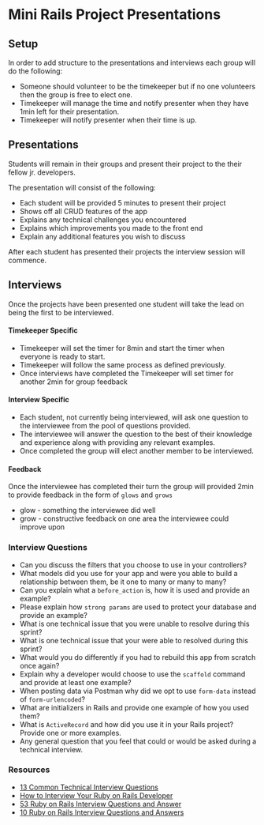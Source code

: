 # Mini Rails Project Presentations

## Setup

In order to add structure to the presentations and interviews each group will do the following:

- Someone should volunteer to be the timekeeper but if no one volunteers then the group is free to elect one. 
- Timekeeper will manage the time and notify presenter when they have 1min left for their presentation. 
- Timekeeper will notify presenter when their time is up. 

## Presentations

Students will remain in their groups and present their project to the their fellow jr. developers. 

The presentation will consist of the following:

- Each student will be provided 5 minutes to present their project
- Shows off all CRUD features of the app
- Explains any technical challenges you encountered 
- Explains which improvements you made to the front end
- Explain any additional features you wish to discuss

After each student has presented their projects the interview session will commence. 

## Interviews

Once the projects have been presented one student will take the lead on being the first to be interviewed.  

#### Timekeeper Specific
- Timekeeper will set the timer for 8min and start the timer when everyone is ready to start. 
- Timekeeper will follow the same process as defined previously. 
- Once interviews have completed the Timekeeper will set timer for another 2min for group feedback

#### Interview Specific
- Each student, not currently being interviewed, will ask one question to the interviewee from the pool of questions provided. 
- The interviewee will answer the question to the best of their knowledge and experience along with providing any relevant examples.
- Once completed the group will elect another member to be interviewed. 

#### Feedback

Once the interviewee has completed their turn the group will provided 2min to provide feedback in the form of `glows` and `grows`

- glow - something the interviewee did well
- grow - constructive feedback on one area the interviewee could improve upon


### Interview Questions

- Can you discuss the filters that you choose to use in your controllers?
- What models did you use for your app and were you able to build a relationship between them, be it one to many or many to many? 
- Can you explain what a `before_action` is, how it is used and provide an example?
- Please explain how `strong params` are used to protect your database and provide an example? 
- What is one technical issue that you were unable to resolve during this sprint? 
- What is one technical issue that your were able to resolved during this sprint?
- What would you do differently if you had to rebuild this app from scratch once again? 
- Explain why a developer would choose to use the `scaffold` command and provide at least one example? 
- When posting data via Postman why did we opt to use `form-data` instead of `form-urlencoded`? 
- What are initializers in Rails and provide one example of how you used them?
- What is `ActiveRecord` and how did you use it in your Rails project? Provide one or more examples.
- Any general question that you feel that could or would be asked during a technical interview. 


### Resources 

- [13 Common Technical Interview Questions](https://www.indeed.com/career-advice/interviewing/common-technical-interview-questions-and-answers)
- [How to Interview Your Ruby on Rails Developer](https://rubygarage.org/blog/how-to-interview-your-ruby-on-rails-developer)
- [53 Ruby on Rails Interview Questions and Answer](https://medium.com/better-programming/53-ruby-on-rails-interview-questions-and-answers-eb99eed1aeb7)
- [10 Ruby on Rails Interview Questions and Answers](https://www.upwork.com/i/interview-questions/ruby-on-rails/)
